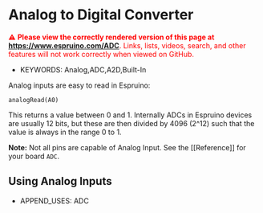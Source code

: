 <!--- Copyright (c) 2013 Gordon Williams, Pur3 Ltd. See the file LICENSE for copying permission. -->
Analog to Digital Converter
=======================

<span style="color:red">:warning: **Please view the correctly rendered version of this page at https://www.espruino.com/ADC**. Links, lists, videos, search, and other features will not work correctly when viewed on GitHub.</span>

* KEYWORDS: Analog,ADC,A2D,Built-In

Analog inputs are easy to read in Espruino:

```analogRead(A0)```

This returns a value between 0 and 1. Internally ADCs in Espruino devices are usually 12 bits, but these are then divided by 4096 (2^12) such that the value is always in the range 0 to 1.

**Note:** Not all pins are capable of Analog Input. See the [[Reference]] for your board ```ADC```.

Using Analog Inputs
------------------------

* APPEND_USES: ADC

